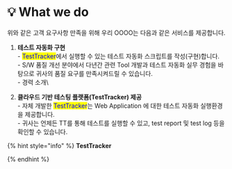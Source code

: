 # 💡 What we do

위와 같은 고객 요구사항 만족을 위해 우리 OOOO는 다음과 같은 서비스를 제공합니다.

1. **테스트 자동화 구현**\
   \- <mark style="color:blue;">TestTracker</mark>에서 실행할 수 있는 테스트 자동화 스크립트를 작성(구현)합니다.\
   \- S/W 품질 개선 분야에서 다년간 관련 Tool 개발과 테스트 자동화 실무 경험을 바탕으로 귀사의 품질 요구를 만족시켜드릴 수 있습니다.\
   \- 경력 소개\

2. **클라우드 기반 테스팅 플랫폼(TestTracker) 제공** \
   \- 자체 개발한 <mark style="color:blue;">TestTracker</mark>는 Web Application 에 대한 테스트 자동화 실행환경을 제공합니다.\
   \- 귀사는 언제든 TT를 통해 테스트를 실행할 수 있고, test report 및 test log 등을 확인할 수 있습니다.



{% hint style="info" %}
**TestTracker**


{% endhint %}

